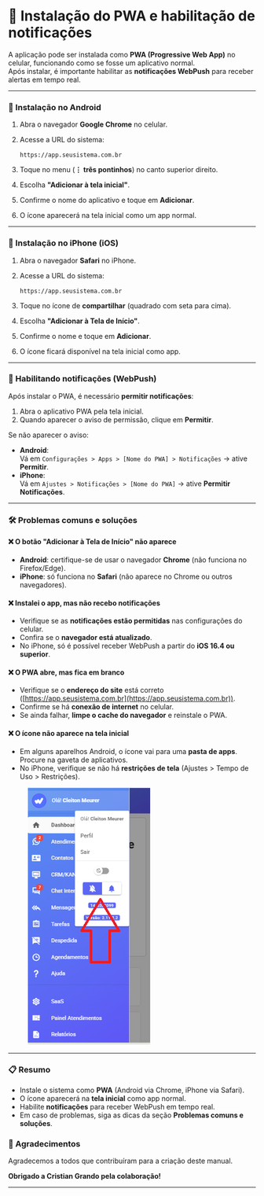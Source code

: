 # 📲 Instalação do PWA e habilitação de notificações

A aplicação pode ser instalada como **PWA (Progressive Web App)** no celular, funcionando como se fosse um aplicativo normal.\
Após instalar, é importante habilitar as **notificações WebPush** para receber alertas em tempo real.

***

### 🤖 Instalação no Android

1. Abra o navegador **Google Chrome** no celular.
2.  Acesse a URL do sistema:

    ```
    https://app.seusistema.com.br
    ```
3. Toque no menu (**⋮ três pontinhos**) no canto superior direito.
4. Escolha **"Adicionar à tela inicial"**.
5. Confirme o nome do aplicativo e toque em **Adicionar**.
6. O ícone aparecerá na tela inicial como um app normal.

***

### 🍏 Instalação no iPhone (iOS)

1. Abra o navegador **Safari** no iPhone.
2.  Acesse a URL do sistema:

    ```
    https://app.seusistema.com.br
    ```
3. Toque no ícone de **compartilhar** (quadrado com seta para cima).
4. Escolha **"Adicionar à Tela de Início"**.
5. Confirme o nome e toque em **Adicionar**.
6. O ícone ficará disponível na tela inicial como app.

***

### 🔔 Habilitando notificações (WebPush)

Após instalar o PWA, é necessário **permitir notificações**:

1. Abra o aplicativo PWA pela tela inicial.
2. Quando aparecer o aviso de permissão, clique em **Permitir**.

Se não aparecer o aviso:

* **Android**:\
  Vá em `Configurações > Apps > [Nome do PWA] > Notificações` → ative **Permitir**.
* **iPhone**:\
  Vá em `Ajustes > Notificações > [Nome do PWA]` → ative **Permitir Notificações**.

***

### 🛠️ Problemas comuns e soluções

#### ❌ O botão "Adicionar à Tela de Início" não aparece

* **Android**: certifique-se de usar o navegador **Chrome** (não funciona no Firefox/Edge).
* **iPhone**: só funciona no **Safari** (não aparece no Chrome ou outros navegadores).

#### ❌ Instalei o app, mas não recebo notificações

* Verifique se as **notificações estão permitidas** nas configurações do celular.
* Confira se o **navegador está atualizado**.
* No iPhone, só é possível receber WebPush a partir do **iOS 16.4 ou superior**.

#### ❌ O PWA abre, mas fica em branco

* Verifique se o **endereço do site** está correto ([https://app.seusistema.com.br](https://app.seusistema.com.br)).
* Confirme se há **conexão de internet** no celular.
* Se ainda falhar, **limpe o cache do navegador** e reinstale o PWA.

#### ❌ O ícone não aparece na tela inicial

* Em alguns aparelhos Android, o ícone vai para uma **pasta de apps**. Procure na gaveta de aplicativos.
* No iPhone, verifique se não há **restrições de tela** (Ajustes > Tempo de Uso > Restrições).

<figure><img src="../../.gitbook/assets/image (10).png" alt=""><figcaption></figcaption></figure>

***

### 📋 Resumo

* Instale o sistema como **PWA** (Android via Chrome, iPhone via Safari).
* O ícone aparecerá na **tela inicial** como app normal.
* Habilite **notificações** para receber WebPush em tempo real.
* Em caso de problemas, siga as dicas da seção **Problemas comuns e soluções**.

### 🙏 Agradecimentos

Agradecemos a todos que contribuíram para a criação deste manual.

**Obrigado a Cristian Grando pela colaboração!**

***
